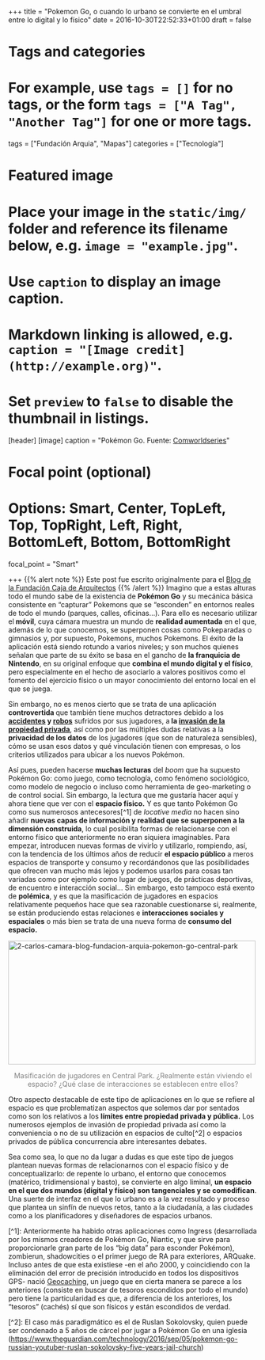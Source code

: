 +++
title = "Pokemon Go, o cuando lo urbano se convierte en el umbral entre lo digital y lo físico"
date = 2016-10-30T22:52:33+01:00
draft = false

# Tags and categories
# For example, use `tags = []` for no tags, or the form `tags = ["A Tag", "Another Tag"]` for one or more tags.
tags = ["Fundación Arquia", "Mapas"]
categories = ["Tecnología"]

# Featured image
# Place your image in the `static/img/` folder and reference its filename below, e.g. `image = "example.jpg"`.
# Use `caption` to display an image caption.
#   Markdown linking is allowed, e.g. `caption = "[Image credit](http://example.org)"`.
# Set `preview` to `false` to disable the thumbnail in listings.
[header]
[image]
caption = "Pokémon Go. Fuente: [Comworldseries](http://comworldseries.blogspot.com.es/2016/07/pokemon-go-sows-augmented-reality-seeds.html)"

# Focal point (optional)
# Options: Smart, Center, TopLeft, Top, TopRight, Left, Right, BottomLeft, Bottom, BottomRight
focal_point = "Smart"




+++
{{% alert note %}}
Este post fue escrito originalmente para el [Blog de la Fundación Caja de Arquitectos](http://blogfundacion.arquia.es/2016/10/pokemon-go-o-cuando-lo-urbano-se-convierte-en-el-umbral-entre-lo-digital-y-lo-fisico/)
{{% /alert %}}
Imagino que a estas alturas todo el mundo sabe de la existencia de <strong>Pokémon Go</strong> y su mecánica básica consistente en “capturar” Pokemons que se “esconden” en entornos reales de todo el mundo (parques, calles, oficinas…). Para ello es necesario utilizar el<strong> móvil</strong>, cuya cámara muestra un mundo de <strong>realidad aumentada</strong> en el que, además de lo que conocemos, se superponen cosas como Pokeparadas o gimnasios y, por supuesto, Pokemons, muchos Pokemons. El éxito de la aplicación está siendo rotundo a varios niveles; y son muchos quienes señalan que parte de su éxito se basa en el gancho de <strong>la franquicia de Nintendo</strong>, en su original enfoque que <strong>combina el mundo digital y el físico</strong>, pero especialmente en el hecho de asociarlo a valores positivos como el fomento del ejercicio físico o un mayor conocimiento del entorno local en el que se juega.</p>
<p>Sin embargo, no es menos cierto que se trata de una aplicación <strong>controvertida </strong>que también tiene muchos detractores debido a los <a href="http://www.nydailynews.com/news/national/pokemon-players-car-accidents-u-s-article-1.2710266"><strong>accidentes</strong></a><strong> y </strong><a href="http://abcnews.go.com/Technology/man-mugged-playing-pokemon-captures-attack-live-video"><strong>robos</strong></a> sufridos por sus jugadores, a<strong> la </strong><a href="http://www.iphoneincanada.ca/news/anti-pokemon-go-rant-viral-video/"><strong>invasión de la propiedad privada</strong></a>, así como por las múltiples dudas relativas a la <strong>privacidad de los datos</strong> de los jugadores (que son de naturaleza sensibles), cómo se usan esos datos y qué vinculación tienen con empresas, o los criterios utilizados para ubicar a los nuevos Pokémon.</p>
<p>Así pues, pueden hacerse <strong>muchas lecturas</strong> del <em>boom</em> que ha supuesto Pokémon Go: como juego, como tecnología, como fenómeno sociológico, como modelo de negocio o incluso como herramienta de geo-marketing o de control social. Sin embargo, la lectura que me gustaría hacer aquí y ahora tiene que ver con el <strong>espacio físico.</strong> Y es que tanto Pokémon Go como sus numerosos antecesores[^1] de <em>locative media</em> no hacen sino añadir <strong>nuevas capas de información y realidad que se superponen a la dimensión construida</strong>, lo cual posibilita formas de relacionarse con el entorno físico que anteriormente no eran siquiera imaginables. Para empezar, introducen nuevas formas de vivirlo y utilizarlo, rompiendo, así, con la tendencia de los últimos años de reducir <strong>el espacio público</strong> a meros espacios de transporte y consumo y recordándonos que las posibilidades que ofrecen van mucho más lejos y podemos usarlos para cosas tan variadas como por ejemplo como lugar de juegos, de prácticas deportivas, de encuentro e interacción social… Sin embargo, esto tampoco está exento de <strong>polémica</strong>, y es que la masificación de jugadores en espacios relativamente pequeños hace que sea razonable cuestionarse si, realmente, se están produciendo estas relaciones e <strong>interacciones sociales y espaciales</strong> o más bien se trata de una nueva forma de <strong>consumo del espacio.</strong></p>
<img class="alignnone size-full wp-image-4313" src="http://i0.wp.com/blogfundacion.arquia.es/wp-content/uploads/2016/10/2.-carlos-camara-blog-fundacion-arquia-Pokemon-go-central-park-.png?resize=500%2C250" alt="2-carlos-camara-blog-fundacion-arquia-pokemon-go-central-park" srcset="http://i2.wp.com/blogfundacion.arquia.es/old/wp-content/uploads/2016/10/2.-carlos-camara-blog-fundacion-arquia-Pokemon-go-central-park-.png?w=500 500w, http://i2.wp.com/blogfundacion.arquia.es/old/wp-content/uploads/2016/10/2.-carlos-camara-blog-fundacion-arquia-Pokemon-go-central-park-.png?resize=300%2C150 300w" sizes="(max-width: 500px) 100vw, 500px" width="500" height="250"></p>
<p style="text-align: center;"><span style="color: #808080;">Masificación de jugadores en Central Park. ¿Realmente están viviendo el espacio? ¿Qué clase de interacciones se establecen entre ellos?</span></p>
<p>Otro aspecto destacable de este tipo de aplicaciones en lo que se refiere al espacio es que problematizan aspectos que solemos dar por sentados como son los relativos a los <strong>límites entre propiedad privada y pública.</strong> Los numerosos ejemplos de invasión de propiedad privada así como la conveniencia o no de su utilización en espacios de culto[^2] o espacios privados de pública concurrencia abre interesantes debates.</p>
<p>Sea como sea, lo que no da lugar a dudas es que este tipo de juegos plantean nuevas formas de relacionarnos con el espacio físico y de conceptualizarlo: de repente lo urbano, el entorno que conocemos (matérico, tridimensional y basto), se convierte en algo liminal, <strong>un espacio en el que dos mundos (digital y físico) son tangenciales y se comodifican</strong>. Una suerte de interfaz en el que lo urbano es a la vez resultado y proceso que plantea un sinfín de nuevos retos, tanto a la ciudadanía, a las ciudades como a los planificadores y diseñadores de espacios urbanos.</p>
[^1]: Anteriormente ha habido otras aplicaciones como Ingress (desarrollada por los mismos creadores de Pokémon Go, Niantic, y que sirve para proporcionarle gran parte de los “big data” para esconder Pokémon), zombierun, shadowcities o el primer juego de RA para exteriores, ARQuake. Incluso antes de que esta existiese -en el año 2000, y coincidiendo con la eliminación del error de precisión introducido en todos los dispositivos GPS- nació <a href="http://geocaching.com/">Geocaching</a>, un juego que en cierta manera se parece a los anteriores (consiste en buscar de tesoros escondidos por todo el mundo) pero tiene la particularidad es que, a diferencia de los anteriores, los “tesoros” (cachés) sí que son físicos y están escondidos de verdad.</p>
[^2]: El caso más paradigmático es el de Ruslan Sokolovsky, quien puede ser condenado a 5 años de cárcel por jugar a Pokémon Go en una iglesia (<a href="https://www.theguardian.com/technology/2016/sep/05/pokemon-go-russian-youtuber-ruslan-sokolovsky-five-years-jail-church">https://www.theguardian.com/technology/2016/sep/05/pokemon-go-russian-youtuber-ruslan-sokolovsky-five-years-jail-church</a>)
